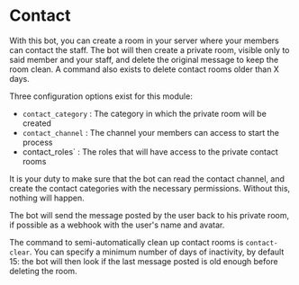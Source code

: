 # Contact

With this bot, you can create a room in your server where your members can contact the staff. The bot will then create a private room, visible only to said member and your staff, and delete the original message to keep the room clean.
A command also exists to delete contact rooms older than X days.

Three configuration options exist for this module:

* `contact_category` : The category in which the private room will be created
* `contact_channel` : The channel your members can access to start the process
* contact_roles` : The roles that will have access to the private contact rooms

It is your duty to make sure that the bot can read the contact channel, and create the contact categories with the necessary permissions. Without this, nothing will happen.

The bot will send the message posted by the user back to his private room, if possible as a webhook with the user's name and avatar.

The command to semi-automatically clean up contact rooms is `contact-clear`. You can specify a minimum number of days of inactivity, by default 15: the bot will then look if the last message posted is old enough before deleting the room.
